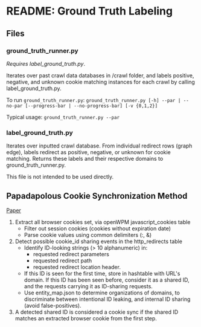 # README: Ground Truth Labeling 
## Files
### ground_truth_runner.py
*Requires label_ground_truth.py*. 

Iterates over past crawl data databases in /crawl folder, and labels positive, negative, and unknown cookie matching instances for each crawl by calling label_ground_truth.py. 

To run `ground_truth_runner.py`: `ground_truth_runner.py [-h] --par | --no-par [--progress-bar | --no-progress-bar] [-v {0,1,2}]`

Typical usage: `ground_truth_runner.py --par`

### label_ground_truth.py
Iterates over inputted crawl database. From individual redirect rows (graph edge), labels redirect as positive, negative, or unknown for cookie matching. Returns these labels and their respective domains to ground_truth_runner.py. 

This file is not intended to be used directly.



## Papadapolous Cookie Synchronization Method
[Paper](https://dl.acm.org/doi/abs/10.1145/3308558.3313542?casa_token=utdQ_eFW7ToAAAAA:cVJlTJdogGREFlOumypH7XDKIDgjvFVO3kctVb4WBGbPI5p3jWtBqS-nQab8GYVrGW4jsJ6yfduN)
1. Extract all browser cookies set, via openWPM javascript_cookies table
    - Filter out session cookies (cookies without expiration date)
    - Parse cookie values using common delimiters (:, &)
2. Detect possible cookie_id sharing events in the http_redirects table 
    - Identify ID-looking strings (> 10 alphanumeric) in:
        - requested redirect parameters
        - requested redirect path
        - requested redirect location header. 
    - If this ID is seen for the first time, store in hashtable with URL's domain. If this ID has been seen before, consider it as a shared ID, and the requests carrying it as ID-sharing requests.
    - Use entity_map.json to determine organizations of domains, to discriminate between intentional ID leaking, and internal ID sharing (avoid false-positives).
3. A detected shared ID is considered a cookie sync if the shared ID matches an extracted browser cookie from the first step. 
